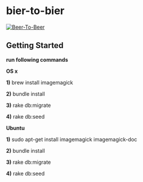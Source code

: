# bier-to-bier

[![Beer-To-Beer](http://beertobeer.herokuapp.com/assets/img/ace/logo.png)](http://beertobeer.herokuapp.com)

## Getting Started

**run following commands**

**OS x**

**1)**  brew install imagemagick

**2)**  bundle install

**3)**  rake db:migrate

**4)**  rake db:seed

**Ubuntu**

**1)**  sudo apt-get install imagemagick imagemagick-doc

**2)**  bundle install

**3)**  rake db:migrate

**4)**  rake db:seed


##